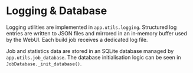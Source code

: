 # Logging & Database

Logging utilities are implemented in `app.utils.logging`. Structured log entries are written to JSON files and mirrored in an in‑memory buffer used by the WebUI. Each build job receives a dedicated log file.

Job and statistics data are stored in an SQLite database managed by `app.utils.job_database`. The database initialisation logic can be seen in `JobDatabase._init_database()`.
